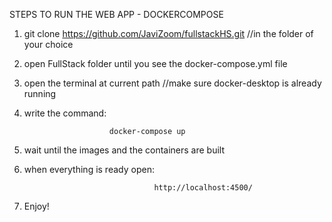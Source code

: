 STEPS TO RUN THE WEB APP - DOCKERCOMPOSE

1. git clone https://github.com/JaviZoom/fullstackHS.git //in the folder of your choice

2. open FullStack folder until you see the docker-compose.yml file

3. open the terminal at current path //make sure docker-desktop is already running

4. write the command:

                          docker-compose up

5. wait until the images and the containers are built

6. when everything is ready open:

                                    http://localhost:4500/

7. Enjoy!